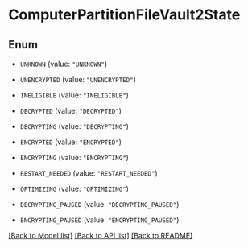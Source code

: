 # ComputerPartitionFileVault2State

## Enum


* `UNKNOWN` (value: `"UNKNOWN"`)

* `UNENCRYPTED` (value: `"UNENCRYPTED"`)

* `INELIGIBLE` (value: `"INELIGIBLE"`)

* `DECRYPTED` (value: `"DECRYPTED"`)

* `DECRYPTING` (value: `"DECRYPTING"`)

* `ENCRYPTED` (value: `"ENCRYPTED"`)

* `ENCRYPTING` (value: `"ENCRYPTING"`)

* `RESTART_NEEDED` (value: `"RESTART_NEEDED"`)

* `OPTIMIZING` (value: `"OPTIMIZING"`)

* `DECRYPTING_PAUSED` (value: `"DECRYPTING_PAUSED"`)

* `ENCRYPTING_PAUSED` (value: `"ENCRYPTING_PAUSED"`)


[[Back to Model list]](../README.md#documentation-for-models) [[Back to API list]](../README.md#documentation-for-api-endpoints) [[Back to README]](../README.md)



